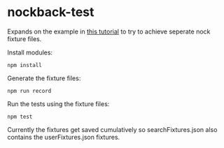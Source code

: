 # nockback-test

Expands on the example in [this tutorial](https://semaphoreci.com/community/tutorials/mocking-external-http-requests-in-node-tests-with-nock) to try to achieve seperate nock fixture files.

Install modules:

    npm install

Generate the fixture files:
    
    npm run record

Run the tests using the fixture files:

    npm test

Currently the fixtures get saved cumulatively so searchFixtures.json also contains the userFixtures.json fixtures.
